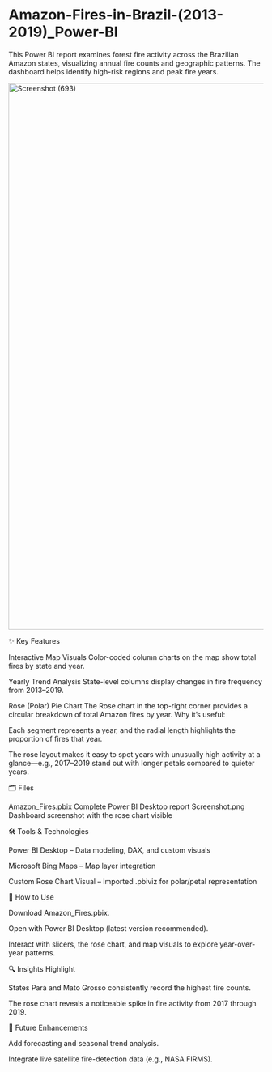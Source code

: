 # Amazon-Fires-in-Brazil-(2013-2019)_Power-BI

This Power BI report examines forest fire activity across the Brazilian Amazon states, visualizing annual fire counts and geographic patterns.
The dashboard helps identify high-risk regions and peak fire years.

<img width="1920" height="1080" alt="Screenshot (693)" src="https://github.com/user-attachments/assets/31b7c8a2-6f94-4b62-aabd-1fb4188810ed" />

✨ Key Features

Interactive Map Visuals
Color-coded column charts on the map show total fires by state and year.

Yearly Trend Analysis
State-level columns display changes in fire frequency from 2013–2019.

Rose (Polar) Pie Chart
The Rose chart in the top-right corner provides a circular breakdown of total Amazon fires by year.
Why it’s useful:

Each segment represents a year, and the radial length highlights the proportion of fires that year.

The rose layout makes it easy to spot years with unusually high activity at a glance—e.g., 2017–2019 stand out with longer petals compared to quieter years.

🗂 Files

Amazon_Fires.pbix	Complete Power BI Desktop report
Screenshot.png	Dashboard screenshot with the rose chart visible

🛠️ Tools & Technologies

Power BI Desktop – Data modeling, DAX, and custom visuals

Microsoft Bing Maps – Map layer integration

Custom Rose Chart Visual – Imported .pbiviz for polar/petal representation

🚀 How to Use

Download Amazon_Fires.pbix.

Open with Power BI Desktop (latest version recommended).

Interact with slicers, the rose chart, and map visuals to explore year-over-year patterns.

🔍 Insights Highlight

States Pará and Mato Grosso consistently record the highest fire counts.

The rose chart reveals a noticeable spike in fire activity from 2017 through 2019.

📌 Future Enhancements

Add forecasting and seasonal trend analysis.

Integrate live satellite fire-detection data (e.g., NASA FIRMS).
